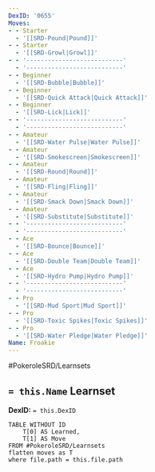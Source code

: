 ```yaml
---
DexID: '0655'
Moves:
- - Starter
  - '[[SRD-Pound|Pound]]'
- - Starter
  - '[[SRD-Growl|Growl]]'
- - '---------------------------'
  - '---------------------------'
- - Beginner
  - '[[SRD-Bubble|Bubble]]'
- - Beginner
  - '[[SRD-Quick Attack|Quick Attack]]'
- - Beginner
  - '[[SRD-Lick|Lick]]'
- - '---------------------------'
  - '---------------------------'
- - Amateur
  - '[[SRD-Water Pulse|Water Pulse]]'
- - Amateur
  - '[[SRD-Smokescreen|Smokescreen]]'
- - Amateur
  - '[[SRD-Round|Round]]'
- - Amateur
  - '[[SRD-Fling|Fling]]'
- - Amateur
  - '[[SRD-Smack Down|Smack Down]]'
- - Amateur
  - '[[SRD-Substitute|Substitute]]'
- - '---------------------------'
  - '---------------------------'
- - Ace
  - '[[SRD-Bounce|Bounce]]'
- - Ace
  - '[[SRD-Double Team|Double Team]]'
- - Ace
  - '[[SRD-Hydro Pump|Hydro Pump]]'
- - '---------------------------'
  - '---------------------------'
- - Pro
  - '[[SRD-Mud Sport|Mud Sport]]'
- - Pro
  - '[[SRD-Toxic Spikes|Toxic Spikes]]'
- - Pro
  - '[[SRD-Water Pledge|Water Pledge]]'
Name: Froakie
---
```


#PokeroleSRD/Learnsets

## `= this.Name` Learnset

**DexID:** `= this.DexID`

```dataview
TABLE WITHOUT ID
    T[0] AS Learned,
    T[1] AS Move
FROM #PokeroleSRD/Learnsets
flatten moves as T
where file.path = this.file.path
```
